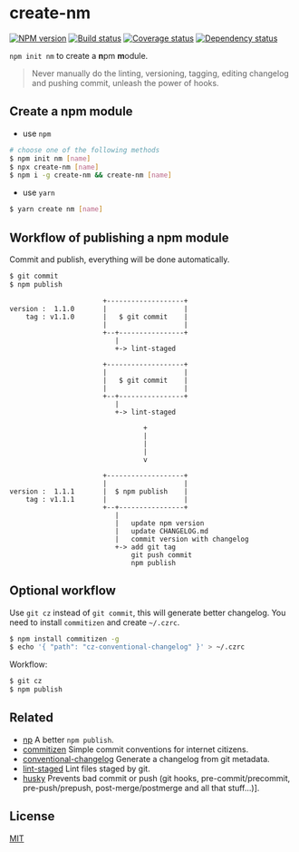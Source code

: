 # create-nm

[![NPM version][npm-image]][npm-url]
[![Build status][travis-image]][travis-url]
[![Coverage status][codecov-image]][codecov-url]
[![Dependency status][daviddm-image]][daviddm-url]

`npm init nm` to create a **n**pm **m**odule.

> Never manually do the linting, versioning, tagging, editing changelog and pushing commit, unleash the power of hooks.

## Create a npm module

- use `npm`

```bash
# choose one of the following methods
$ npm init nm [name]
$ npx create-nm [name]
$ npm i -g create-nm && create-nm [name]
```

- use `yarn`

```bash
$ yarn create nm [name]
```

## Workflow of publishing a npm module

Commit and publish, everything will be done automatically.

```bash
$ git commit
$ npm publish
```

```
                       +-------------------+
version :  1.1.0       |                   |
    tag : v1.1.0       |   $ git commit    |
                       |                   |
                       +--+----------------+
                          |
                          +-> lint-staged

                       +-------------------+
                       |                   |
                       |   $ git commit    |
                       |                   |
                       +--+----------------+
                          |
                          +-> lint-staged

                                 +
                                 |
                                 |
                                 |
                                 v

                       +-------------------+
                       |                   |
version :  1.1.1       |  $ npm publish    |
    tag : v1.1.1       |                   |
                       +--+----------------+
                          |
                          |   update npm version
                          |   update CHANGELOG.md
                          |   commit version with changelog
                          +-> add git tag
                              git push commit
                              npm publish
```

## Optional workflow

Use `git cz` instead of `git commit`, this will generate better changelog.
You need to install `commitizen` and create `~/.czrc`.

```bash
$ npm install commitizen -g
$ echo '{ "path": "cz-conventional-changelog" }' > ~/.czrc
```

Workflow:

```bash
$ git cz
$ npm publish
```

## Related

- [np](https://github.com/sindresorhus/np) A better `npm publish`.
- [commitizen](https://github.com/commitizen/cz-cli) Simple commit conventions for internet citizens.
- [conventional-changelog](https://www.npmjs.com/package/conventional-changelog-cli) Generate a changelog from git metadata.
- [lint-staged](https://github.com/okonet/lint-staged) Lint files staged by git.
- [husky](https://github.com/typicode/husky) Prevents bad commit or push (git hooks, pre-commit/precommit, pre-push/prepush, post-merge/postmerge and all that stuff...)].

## License

[MIT](http://opensource.org/licenses/MIT)

[npm-image]: https://img.shields.io/npm/v/create-nm.svg?style=flat-square&logo=npm
[npm-url]: https://npmjs.org/package/create-nm
[travis-image]: https://img.shields.io/travis/MarmotHQ/create-nm/master.svg?style=flat-square&logo=travis
[travis-url]: https://travis-ci.org/MarmotHQ/create-nm
[codecov-image]: https://img.shields.io/codecov/c/github/MarmotHQ/create-nm/master.svg?style=flat-square&logo=javascript
[codecov-url]: https://codecov.io/gh/MarmotHQ/create-nm
[daviddm-image]: https://img.shields.io/david/MarmotHQ/create-nm.svg?style=flat-square
[daviddm-url]: https://david-dm.org/MarmotHQ/create-nm
